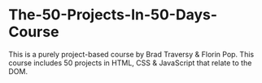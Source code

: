 # The-50-Projects-In-50-Days-Course
This is a purely project-based course by Brad Traversy &amp; Florin Pop. This course includes 50 projects in HTML, CSS &amp; JavaScript that relate to the DOM.
